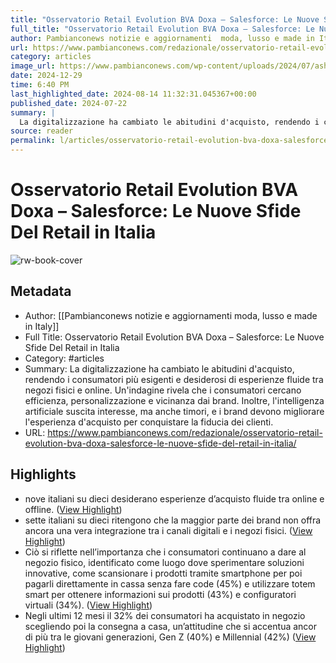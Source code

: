 ```yaml
---
title: "Osservatorio Retail Evolution BVA Doxa – Salesforce: Le Nuove Sfide Del Retail in Italia"
full_title: "Osservatorio Retail Evolution BVA Doxa – Salesforce: Le Nuove Sfide Del Retail in Italia"
author: Pambianconews notizie e aggiornamenti  moda, lusso e made in Italy
url: https://www.pambianconews.com/redazionale/osservatorio-retail-evolution-bva-doxa-salesforce-le-nuove-sfide-del-retail-in-italia/
category: articles
image_url: https://www.pambianconews.com/wp-content/uploads/2024/07/ashim-d-silva-ZmgJiztRHXE-unsplash.jpg
date: 2024-12-29
time: 6:40 PM
last_highlighted_date: 2024-08-14 11:32:31.045367+00:00
published_date: 2024-07-22
summary: |
  La digitalizzazione ha cambiato le abitudini d'acquisto, rendendo i consumatori più esigenti e desiderosi di esperienze fluide tra negozi fisici e online. Un'indagine rivela che i consumatori cercano efficienza, personalizzazione e vicinanza dai brand. Inoltre, l'intelligenza artificiale suscita interesse, ma anche timori, e i brand devono migliorare l'esperienza d'acquisto per conquistare la fiducia dei clienti.
source: reader
permalink: l/articles/osservatorio-retail-evolution-bva-doxa-salesforce-le-nuove-sfide-del-retail-in-italia
---
```

# Osservatorio Retail Evolution BVA Doxa – Salesforce: Le Nuove Sfide Del Retail in Italia

![rw-book-cover](https://www.pambianconews.com/wp-content/uploads/2024/07/ashim-d-silva-ZmgJiztRHXE-unsplash.jpg)

## Metadata
- Author: [[Pambianconews notizie e aggiornamenti  moda, lusso e made in Italy]]
- Full Title: Osservatorio Retail Evolution BVA Doxa – Salesforce: Le Nuove Sfide Del Retail in Italia
- Category: #articles
- Summary: La digitalizzazione ha cambiato le abitudini d'acquisto, rendendo i consumatori più esigenti e desiderosi di esperienze fluide tra negozi fisici e online. Un'indagine rivela che i consumatori cercano efficienza, personalizzazione e vicinanza dai brand. Inoltre, l'intelligenza artificiale suscita interesse, ma anche timori, e i brand devono migliorare l'esperienza d'acquisto per conquistare la fiducia dei clienti.
- URL: https://www.pambianconews.com/redazionale/osservatorio-retail-evolution-bva-doxa-salesforce-le-nuove-sfide-del-retail-in-italia/

## Highlights
- nove italiani su dieci desiderano esperienze d’acquisto fluide tra online e offline. ([View Highlight](https://read.readwise.io/read/01j58ah32t6dwphpr4mejw2kf6))
- sette italiani su dieci ritengono che la maggior parte dei brand non offra ancora una vera integrazione tra i canali digitali e i negozi fisici. ([View Highlight](https://read.readwise.io/read/01j58agwk1ejx4s454hn7r3d1g))
- Ciò si riflette nell’importanza che i consumatori continuano a dare al negozio fisico, identificato come luogo dove sperimentare soluzioni innovative, come scansionare i prodotti tramite smartphone per poi pagarli direttamente in cassa senza fare code (45%) e utilizzare totem smart per ottenere informazioni sui prodotti (43%) e configuratori virtuali (34%). ([View Highlight](https://read.readwise.io/read/01j58ajbwf0m189n90eed0a6ds))
- Negli ultimi 12 mesi il 32% dei consumatori ha acquistato in negozio scegliendo poi la consegna a casa, un’attitudine che si accentua ancor di più tra le giovani generazioni, Gen Z (40%) e Millennial (42%) ([View Highlight](https://read.readwise.io/read/01j58aj7vwe4fbw5k6bhskzhcz))


